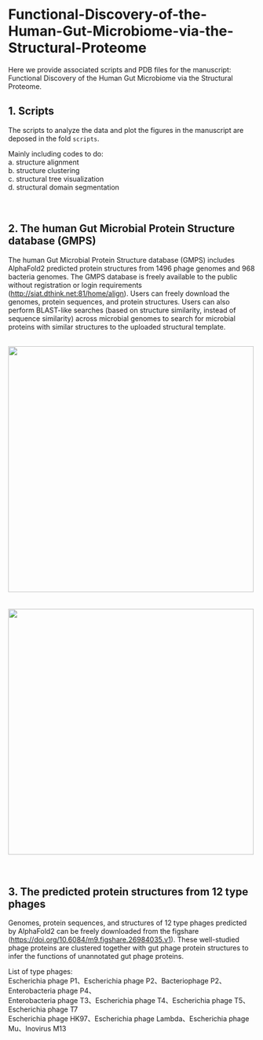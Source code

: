 # Functional-Discovery-of-the-Human-Gut-Microbiome-via-the-Structural-Proteome

Here we provide associated scripts and PDB files for the manuscript: Functional Discovery of the Human Gut Microbiome via the Structural Proteome.


## 1. Scripts
The scripts to analyze the data and plot the figures in the manuscript are deposed in the fold `scripts`.<br />

Mainly including codes to do:<br />
a. structure alignment<br />
b. structure clustering<br />
c. structural tree visualization<br />
d. structural domain segmentation<br />
<br />
<br />

## 2. The human Gut Microbial Protein Structure database (GMPS)
The human Gut Microbial Protein Structure database (GMPS) includes AlphaFold2 predicted protein structures from 1496 phage genomes and 968 bacteria genomes. The GMPS database is freely available to the public without registration or login requirements (http://siat.dthink.net:81/home/align). Users can freely download the genomes, protein sequences, and protein structures. Users can also perform BLAST-like searches (based on structure similarity, instead of sequence similarity) across microbial genomes to search for microbial proteins
with similar structures to the uploaded structural template.
<br />
<br />

<img src="https://github.com/user-attachments/assets/ee6edb97-a91f-4489-a588-d896c4139914" width="500" />
<br />

<br />
<br />
<img src="https://github.com/user-attachments/assets/a3dd2241-b3b7-49d9-86e0-6426fe26ce53" width="500" />
<br />
<br />
<br />

## 3. The predicted protein structures from 12 type phages
Genomes, protein sequences, and structures of 12 type phages predicted by AlphaFold2 can be freely downloaded from the figshare (https://doi.org/10.6084/m9.figshare.26984035.v1). These well-studied phage proteins are clustered together with gut phage protein structures to infer the functions of unannotated gut phage proteins.
<br />

List of type phages:<br />
Escherichia phage P1、Escherichia phage P2、Bacteriophage P2、Enterobacteria phage P4、<br />
Enterobacteria phage T3、Escherichia phage T4、Escherichia phage T5、Escherichia phage T7<br />
Escherichia phage HK97、Escherichia phage Lambda、Escherichia phage Mu、Inovirus M13<br />
